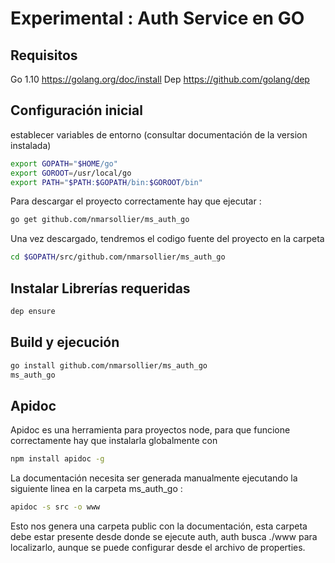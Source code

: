 Experimental : Auth Service en GO
==

Requisitos
-

Go 1.10  <https://golang.org/doc/install>
Dep <https://github.com/golang/dep>

Configuración inicial
-

establecer variables de entorno (consultar documentación de la version instalada)

```bash
export GOPATH="$HOME/go"
export GOROOT=/usr/local/go
export PATH="$PATH:$GOPATH/bin:$GOROOT/bin"
```

Para descargar el proyecto correctamente hay que ejecutar :

```bash
go get github.com/nmarsollier/ms_auth_go
```

Una vez descargado, tendremos el codigo fuente del proyecto en la carpeta

```bash
cd $GOPATH/src/github.com/nmarsollier/ms_auth_go
```

Instalar Librerías requeridas
-

```bash
dep ensure
```

Build y ejecución
-

```bash
go install github.com/nmarsollier/ms_auth_go
ms_auth_go
```

Apidoc
-

Apidoc es una herramienta para proyectos node, para que funcione correctamente hay que instalarla globalmente con

```bash
npm install apidoc -g
```

La documentación necesita ser generada manualmente ejecutando la siguiente linea en la carpeta ms_auth_go :

```bash
apidoc -s src -o www
```

Esto nos genera una carpeta public con la documentación, esta carpeta debe estar presente desde donde se ejecute auth, auth busca ./www para localizarlo, aunque se puede configurar desde el archivo de properties.
